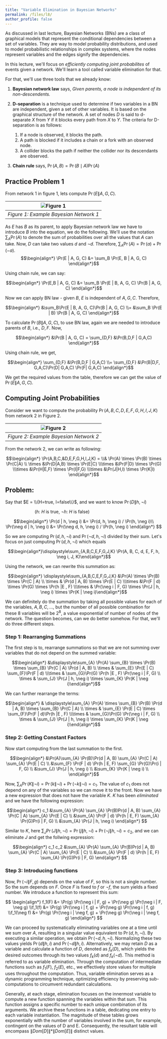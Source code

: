 ```yaml
---
title: "Variable Elimination in Bayesian Networks"
permalink: /files/l8/
author_profile: false
---
```


As discussed in last lecture, Bayesian Networks (BNs) are a class of graphical models that represent the conditional dependencies between a set of variables. They are way to model probability distributions, and used to model probabilistic relationships in complex systems, where the nodes represent variables and the edges signify the dependencies.

In this lecture, we'll focus on *efficiently computing joint probabilites* of events given a network. We'll learn a tool called variable elimination for that.

For that, we'll use three tools that we already know:

1. **Bayesian network law** says, *Given parents, a node is independent of its non-descendents.*

2. **D-separation** is a technique used to determine if two variables in a BN are independent, given a set of other variables. It is based on the graphical structure of the network. A set of nodes $D$ is said to d-separate $X$ from $Y$ if it blocks every path from $X$ to $Y$. The criteria for D-separation is as follows:

    1. If a node is observed, it blocks the path.
    2. A path is blocked if it includes a chain or a fork with an observed node.
    3. A collider blocks the path if neither the collider nor its descendants are observed.

3. **Chain rule** says, ${\displaystyle \Pr (A, B)=\Pr (B\mid A)\Pr (A)}$

## Practice Problem 1

From network 1 in figure 1, lets compute $\Pr(E \| A, G, C)$.

| ![Figure 1](/images/markdown-images/L8/network-0.png) |
|:--:|
| *Figure 1: Example Bayesian Network 1* |

As $E$ has $B$ as its parent, to apply Bayesian network law we have to introduce $B$ into the equation, we do the following. We'll use the notation $\displaystyle\sum_{A} \Pr(A)$ to denote the sum of probabilities over all the values that $A$ can take. Now, $D$ can take two values $d$ and $\neg d$.  Therefore, $\displaystyle\sum_{A} \Pr(A) = \Pr(a) + \Pr(-a)$.
$$\begin{align*}
\Pr(E | A, G, C) &= \sum_B \Pr(E, B | A, G, C)
\end{align*}$$

Using chain rule, we can say:

$$\begin{align*}
\Pr(E,B | A, G, C) &= \sum_B \Pr(E | B, A, G, C) \Pr(B | A, G, C)
\end{align*}$$

Now we can apply BN law - given $B$, $E$ is independent of $A,G,C$. Therefore,

$$\begin{align*}
&\sum_B\Pr(E | B, A, G, C)\Pr(B | A, G, C) \\= &\sum_B \Pr(E | B) \Pr(B | A, G, C)
\end{align*}$$

To calculate $\Pr(B \| A, G, C)$, to use BN law, again we are needed to introduce parents of $B$, i.e., $D,F$. Now,


$$\begin{align*}
&\Pr(B | A, G, C) = \sum_{D,F} &\Pr(B,D,F | G,A,C)
\end{align*}$$

Using chain rule, we get,

$$\begin{align*}
 \sum_{D,F} &\Pr(B,D,F | G,A,C)
 \\=  \sum_{D,F} &\Pr(B|D,F, G,A,C)\Pr(D| G,A,C) \Pr(F| G,A,C)
\end{align*}$$

We get the required values from the table, therefore we can get the value of $\Pr(E \| A, G, C)$.

## Computing Joint Probabilities

Consider we want to compute the probability $\Pr(A,B,C,D,E,F,G,H,I,J,K)$ from network 2 in Figure 2.

| ![Figure 2](/images/markdown-images/L8/network-1.png) |
|:--:|
| *Figure 2: Example Bayesian Network 2* |

From the network 2, we can write as following:

$$\begin{align*}
\Pr(A,B,C,&D,E,F,G,H,I,J,K) =
\\&  \Pr(A)
\times \Pr(B)
\times \Pr(C|A)
\\ \times &\Pr(D|A,B)
\times \Pr(E|C)
\\\times &\Pr(F|D)
\times \Pr(G)
\\\times &\Pr(H|E,F)
\times \Pr(I|F,G)
\\\times &\Pr(J|H,I)
\times \Pr(K|I)
\end{align*}$$

## Problem:

Say that $E = \\{H=true, I=false\\}$, and we want to know $\Pr(D \| h, \neg i)$

$~~~~~~~~~~~~~~~~~~~~~~~~(h$: $H$ is true, $\neg h$: $H$ is false$)$



$$\begin{align*}
\Pr(d | h, \neg i) &= \Pr(d, h, \neg i) / \Pr(h, \neg i)\\
\Pr(\neg d | h, \neg i) &= \Pr(\neg d, h, \neg i) / \Pr(h, \neg i)
\end{align*}
$$



So we are computing $\Pr(d, h, \neg i)$ and $\Pr(\neg d, h, \neg i)$ divided by their sum. Let's focus on just computing $\Pr(d, h, \neg i)$ which equals

$$\begin{align*}\displaystyle\sum_{A,B,C,E,F,G,J,K}  \Pr(A, B, C, d, E, F, h, \neg i, J, K)\end{align*}$$


Using the network, we can rewrite this summation as:

$$\begin{align*}
\displaystyle\sum_{A,B,C,E,F,G,J,K} &\Pr(A) \times \Pr(B) \times \Pr(C | A)
\\  \times & \Pr(d | A, B) \times \Pr(E | C)
\\\times &\Pr(F | d) \times \Pr(G) \times \Pr(h |E , F)
\\\times & \Pr(\neg i | F, G) \times \Pr(J | h, \neg i) \times \Pr(K | \neg i)\end{align*}$$

We can definitely do the summation by taking all possible values for each of the variables, $A,B,C,\dots$, but the number of all possible combination for these 8 variables will be $2^8$, a value exponential of number of nodes of the network. The question becomes, can we do better somehow. For that, we'll do three different steps.

### Step 1: Rearranging Summations
The first step is to, rearrange summations so that we are not summing over variables that do not depend on the summed variable:

$$\begin{align*}
&\displaystyle\sum_{A} \Pr(A) \sum_{B} \times \Pr(B) \times \sum_{B} \Pr(C | A) \Pr(d | A, B)
\\  \times &  \sum_{E} \Pr(E | C)
 \sum_{F}\Pr(F | d)
 \\\times & \sum_{G}\Pr(G)  \Pr(h |E , F) \Pr(\neg i | F, G)
\\  \times & \sum_{J} \Pr(J | h, \neg i) \times \sum_{K} \Pr(K | \neg i)\end{align*}$$

We can further rearrange the terms:

$$\begin{align*}
& \displaystyle\sum_{A} \Pr(A) \times \sum_{B}   \Pr(B) \Pr(d | A, B) \times \sum_{B} \Pr(C | A)
\\  \times &  \sum_{E} \Pr(E | C) \times
 \sum_{F}\Pr(F | d)\Pr(h |E , F)
 \\\times & \sum_{G}\Pr(G)   \Pr(\neg i | F, G)
\\  \times & \sum_{J} \Pr(J | h, \neg i) \times \sum_{K} \Pr(K | \neg i)\end{align*}$$

### Step 2: Getting Constant Factors

Now start computing from the last summation to the first.

$$\begin{align*}
&\Pr(A)\sum_{A} \Pr(B)\Pr(d | A, B) \sum_{A} \Pr(C | A) \sum_{A} \Pr(E | C) \\
&\sum_{F} \Pr(F | d) \Pr(h | E, F) \sum_{G} \Pr(G)\Pr(i | F, G) \\
&\sum_{J} \Pr(J | h, \neg i) \\
&\sum_{K} \Pr(K | \neg i) \\
\end{align*}$$

Now, $\displaystyle\sum_{A} \Pr(K \| \neg i) = \Pr(k \| \neg i) + \Pr(\neg k \| \neg i) = c_1$. The value of $c_1$ does not depend on any of the variables so we can move it to the front. Now we have a new expression that does not have the variable $K$.  $K$ has been *eliminated* and we have the following expression:

$$\begin{align*}
c_1 &\sum_{A} \Pr(A) \sum_{A} \Pr(B)Pr(d | A, B) \sum_{A} \Pr(C | A) \sum_{A} \Pr(E | C) \\
&\sum_{A} \Pr(F | d) \Pr(h | E, F) \sum_{A} \Pr(G)Pr(i | F, G) \\
&\sum_{A} \Pr(J | h, \neg i)
\end{align*}
$$

Similar to $K$, here $\sum_{J} \Pr(J \| h, \neg i) = \Pr(j \| h, \neg i) + \Pr(\neg j \| h, \neg i) = c_2$, and we can  eliminate  $J$ and get the follwing expression:

$$\begin{align*}
c_1 c_2 &\sum_{A} \Pr(A) \sum_{A} \Pr(B)Pr(d | A, B) \sum_{A} \Pr(C | A) \sum_{A} \Pr(E | C) \\
&\sum_{A} \Pr(F | d) \Pr(h | E, F) \sum_{A} \Pr(G)Pr(i | F, G)
\end{align*}
$$

### Step 3: Introducing functions

Now, $\Pr(\neg i \| F, g)$ depends on the value of $F$, so this is not a single number. So the sum depends on $F$. Once $F$ is fixed to $f$ or $\neg f$, the sum yields a fixed number. We introduce a function to represent this sum:

$$
\begin{align*}
f_1(F) &= \Pr(g) \Pr(\neg i | F, g) + \Pr(\neg g) \Pr(\neg i | F, \neg g)
\\f_1(f) &= \Pr(g) \Pr(\neg i | f, g) + \Pr(\neg g) \Pr(\neg i | f, g)
\\f_1(\neg f)  &= \Pr(g) \Pr(\neg i | \neg f, g) + \Pr(\neg g) \Pr(\neg i | \neg f, g)
\end{align*}
$$

We can proceed by systematically eliminating variables one at a time until we sum over $A$, resulting in a singular value equivalent to $\Pr(d, h, \neg i)$. By executing a similar operation, we obtain $\Pr(\neg d, h, \neg i)$. Normalizing these two values yields $\Pr(d \| h, i)$ and $\Pr(\neg d \| h, i)$. Alternatively, we may retain $D$ as a variable and calculate a function of $D$, denoted as $f_k(D)$, which yields the desired outcomes through its two values $f_k(d)$ and $f_k(\neg d)$. This method is referred to as variable elimination. Through the computation of intermediate functions such as $f_1(F)$, $f_2(E)$, etc., we effectively store values for multiple uses throughout the computation. Thus, variable elimination serves as a dynamic programming technique, optimizing efficiency by preserving sub-computations to circumvent redundant calculations.

Generally, at each stage, elimination focuses on the innermost variable to compute a new function spanning the variables within that sum. This function assigns a specific number to each unique combination of its arguments. We archive these functions in a table, dedicating one entry to each variable instantiation. The magnitude of these tables grows exponentially with the number of variables involved in the sum, for example, contingent on the values of D and E. Consequently, the resultant table will encompass $\|Dom[D]\|*\|Dom[E]\|$ distinct values.


